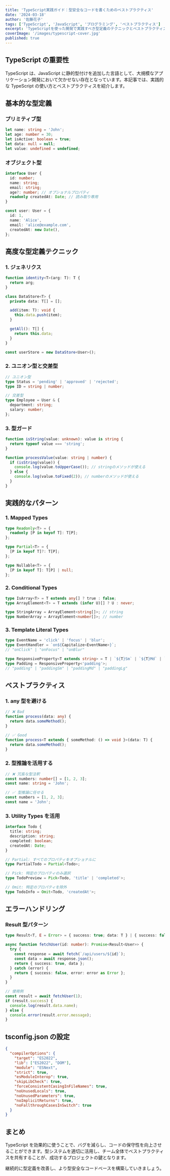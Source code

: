 ```yaml
---
title: 'TypeScript実践ガイド：型安全なコードを書くためのベストプラクティス'
date: '2024-03-18'
author: '佐藤花子'
tags: ['TypeScript', 'JavaScript', 'プログラミング', 'ベストプラクティス']
excerpt: 'TypeScriptを使った開発で実践すべき型定義のテクニックとベストプラクティスを詳しく解説します。'
coverImage: '/images/typescript-cover.jpg'
published: true
---
```


## TypeScript の重要性

TypeScript は、JavaScript に静的型付けを追加した言語として、大規模なアプリケーション開発において欠かせない存在となっています。本記事では、実践的な TypeScript の使い方とベストプラクティスを紹介します。

## 基本的な型定義

### プリミティブ型

```typescript
let name: string = 'John';
let age: number = 30;
let isActive: boolean = true;
let data: null = null;
let value: undefined = undefined;
```

### オブジェクト型

```typescript
interface User {
  id: number;
  name: string;
  email: string;
  age?: number; // オプショナルプロパティ
  readonly createdAt: Date; // 読み取り専用
}

const user: User = {
  id: 1,
  name: 'Alice',
  email: 'alice@example.com',
  createdAt: new Date(),
};
```

## 高度な型定義テクニック

### 1. ジェネリクス

```typescript
function identity<T>(arg: T): T {
  return arg;
}

class DataStore<T> {
  private data: T[] = [];

  add(item: T): void {
    this.data.push(item);
  }

  getAll(): T[] {
    return this.data;
  }
}

const userStore = new DataStore<User>();
```

### 2. ユニオン型と交差型

```typescript
// ユニオン型
type Status = 'pending' | 'approved' | 'rejected';
type ID = string | number;

// 交差型
type Employee = User & {
  department: string;
  salary: number;
};
```

### 3. 型ガード

```typescript
function isString(value: unknown): value is string {
  return typeof value === 'string';
}

function processValue(value: string | number) {
  if (isString(value)) {
    console.log(value.toUpperCase()); // stringのメソッドが使える
  } else {
    console.log(value.toFixed(2)); // numberのメソッドが使える
  }
}
```

## 実践的なパターン

### 1. Mapped Types

```typescript
type Readonly<T> = {
  readonly [P in keyof T]: T[P];
};

type Partial<T> = {
  [P in keyof T]?: T[P];
};

type Nullable<T> = {
  [P in keyof T]: T[P] | null;
};
```

### 2. Conditional Types

```typescript
type IsArray<T> = T extends any[] ? true : false;
type ArrayElement<T> = T extends (infer U)[] ? U : never;

type StringArray = ArrayElement<string[]>; // string
type NumberArray = ArrayElement<number[]>; // number
```

### 3. Template Literal Types

```typescript
type EventName = 'click' | 'focus' | 'blur';
type EventHandler = `on${Capitalize<EventName>}`;
// "onClick" | "onFocus" | "onBlur"

type ResponsiveProperty<T extends string> = T | `${T}Sm` | `${T}Md` | `${T}Lg`;
type Padding = ResponsiveProperty<'padding'>;
// "padding" | "paddingSm" | "paddingMd" | "paddingLg"
```

## ベストプラクティス

### 1. any 型を避ける

```typescript
// ❌ Bad
function process(data: any) {
  return data.someMethod();
}

// ✅ Good
function process<T extends { someMethod: () => void }>(data: T) {
  return data.someMethod();
}
```

### 2. 型推論を活用する

```typescript
// ❌ 冗長な型注釈
const numbers: number[] = [1, 2, 3];
const name: string = 'John';

// ✅ 型推論に任せる
const numbers = [1, 2, 3];
const name = 'John';
```

### 3. Utility Types を活用

```typescript
interface Todo {
  title: string;
  description: string;
  completed: boolean;
  createdAt: Date;
}

// Partial: すべてのプロパティをオプショナルに
type PartialTodo = Partial<Todo>;

// Pick: 特定のプロパティのみ選択
type TodoPreview = Pick<Todo, 'title' | 'completed'>;

// Omit: 特定のプロパティを除外
type TodoInfo = Omit<Todo, 'createdAt'>;
```

## エラーハンドリング

### Result 型パターン

```typescript
type Result<T, E = Error> = { success: true; data: T } | { success: false; error: E };

async function fetchUser(id: number): Promise<Result<User>> {
  try {
    const response = await fetch(`/api/users/${id}`);
    const data = await response.json();
    return { success: true, data };
  } catch (error) {
    return { success: false, error: error as Error };
  }
}

// 使用例
const result = await fetchUser(1);
if (result.success) {
  console.log(result.data.name);
} else {
  console.error(result.error.message);
}
```

## tsconfig.json の設定

```json
{
  "compilerOptions": {
    "target": "ES2022",
    "lib": ["ES2022", "DOM"],
    "module": "ESNext",
    "strict": true,
    "esModuleInterop": true,
    "skipLibCheck": true,
    "forceConsistentCasingInFileNames": true,
    "noUnusedLocals": true,
    "noUnusedParameters": true,
    "noImplicitReturns": true,
    "noFallthroughCasesInSwitch": true
  }
}
```

## まとめ

TypeScript を効果的に使うことで、バグを減らし、コードの保守性を向上させることができます。型システムを適切に活用し、チーム全体でベストプラクティスを共有することが、成功するプロジェクトの鍵となります。

継続的に型定義を改善し、より型安全なコードベースを構築していきましょう。
